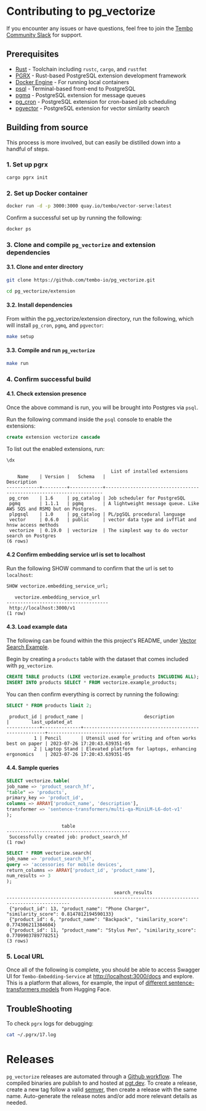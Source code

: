 # Contributing to pg_vectorize

If you encounter any issues or have questions, feel free to join the [Tembo Community Slack](https://join.slack.com/t/tembocommunity/shared_invite/zt-2u3ctm86u-XzcyL76T7o~7Mpnt6KUx1g) for support.

## Prerequisites

- [Rust](https://www.rust-lang.org/learn/get-started) - Toolchain including `rustc`, `cargo`, and `rustfmt`
- [PGRX](https://github.com/pgcentralfoundation/pgrx) - Rust-based PostgreSQL extension development framework
- [Docker Engine](https://docs.docker.com/engine/install/) - For running local containers
- [psql](https://www.postgresql.org/docs/current/app-psql.html) - Terminal-based front-end to PostgreSQL
- [pgmq](https://github.com/tembo-io/pgmq) - PostgreSQL extension for message queues
- [pg_cron](https://github.com/citusdata/pg_cron) - PostgreSQL extension for cron-based job scheduling
- [pgvector](https://github.com/pgvector/pgvector) - PostgreSQL extension for vector similarity search

## Building from source

This process is more involved, but can easily be distilled down into a handful of steps.

### 1. Set up pgrx

```bash
cargo pgrx init
```

### 2. Set up Docker container

```bash
docker run -d -p 3000:3000 quay.io/tembo/vector-serve:latest
```

Confirm a successful set up by running the following:

```bash
docker ps
```

### 3. Clone and compile `pg_vectorize` and extension dependencies

#### 3.1. Clone and enter directory

```bash
git clone https://github.com/tembo-io/pg_vectorize.git

cd pg_vectorize/extension
```

#### 3.2. Install dependencies

From within the pg_vectorize/extension directory, run the following, which will install `pg_cron`, `pgmq`, and `pgvector`:

```bash
make setup
```

#### 3.3. Compile and run `pg_vectorize`

```bash
make run
```

### 4. Confirm successful build

#### 4.1. Check extension presence

Once the above command is run, you will be brought into Postgres via `psql`.

Run the following command inside the `psql` console to enable the extensions:

```sql
create extension vectorize cascade
```

To list out the enabled extensions, run:

```sql
\dx
```
```text
                                      List of installed extensions
    Name    | Version |   Schema   |                             Description
------------+---------+------------+---------------------------------------------------------------------
 pg_cron    | 1.6     | pg_catalog | Job scheduler for PostgreSQL
 pgmq       | 1.1.1   | pgmq       | A lightweight message queue. Like AWS SQS and RSMQ but on Postgres.
 plpgsql    | 1.0     | pg_catalog | PL/pgSQL procedural language
 vector     | 0.6.0   | public     | vector data type and ivfflat and hnsw access methods
 vectorize  | 0.19.0  | vectorize  | The simplest way to do vector search on Postgres
(6 rows)
```

#### 4.2 Confirm embedding service url is set to localhost

Run the following SHOW command to confirm that the url is set to `localhost`:

```sql
SHOW vectorize.embedding_service_url;
```
```text
   vectorize.embedding_service_url
-------------------------------------
 http://localhost:3000/v1
(1 row)
```

#### 4.3. Load example data

The following can be found within the this project's README, under [Vector Search Example](https://github.com/tembo-io/pg_vectorize/blob/main/README.md#vector-search-example).

Begin by creating a `products` table with the dataset that comes included with `pg_vectorize`.

```sql
CREATE TABLE products (LIKE vectorize.example_products INCLUDING ALL);
INSERT INTO products SELECT * FROM vectorize.example_products;
```

You can then confirm everything is correct by running the following:

```sql
SELECT * FROM products limit 2;
```

```text
 product_id | product_name |                      description                       |        last_updated_at        
------------+--------------+--------------------------------------------------------+-------------------------------
          1 | Pencil       | Utensil used for writing and often works best on paper | 2023-07-26 17:20:43.639351-05
          2 | Laptop Stand | Elevated platform for laptops, enhancing ergonomics    | 2023-07-26 17:20:43.639351-05
```

#### 4.4. Sample queries

```sql
SELECT vectorize.table(
job_name => 'product_search_hf',
"table" => 'products',
primary_key => 'product_id',
columns => ARRAY['product_name', 'description'],
transformer => 'sentence-transformers/multi-qa-MiniLM-L6-dot-v1'
);
```

```text
                    table
---------------------------------------------
 Successfully created job: product_search_hf
(1 row)
```

```sql
SELECT * FROM vectorize.search(
job_name => 'product_search_hf',
query => 'accessories for mobile devices',
return_columns => ARRAY['product_id', 'product_name'],
num_results => 3
);
```
```text
                                       search_results
---------------------------------------------------------------------------------------------
 {"product_id": 13, "product_name": "Phone Charger", "similarity_score": 0.8147812194590133}
 {"product_id": 6, "product_name": "Backpack", "similarity_score": 0.774306211384604}
 {"product_id": 11, "product_name": "Stylus Pen", "similarity_score": 0.7709903789778251}
(3 rows)
```

### 5. Local URL

Once all of the following is complete, you should be able to access Swagger UI for `Tembo-Embedding-Service` at [http://localhost:3000/docs](http://localhost:3000/docs) and explore.
This is a platform that allows, for example, the input of [different sentence-transformers models](https://huggingface.co/models?sort=trending&search=sentence-transformers) from Hugging Face.

## TroubleShooting

To check `pgrx` logs for debugging:

```bash
cat ~/.pgrx/17.log
```

# Releases

`pg_vectorize` releases are automated through a [Github workflow](https://github.com/tembo-io/pg_vectorize/blob/main/.github/workflows/extension_ci.yml).
The compiled binaries are publish to and hosted at [pgt.dev](https://pgt.dev).
To create a release, create a new tag follow a valid [semver](https://semver.org/), then create a release with the same name.
Auto-generate the release notes and/or add more relevant details as needed.

